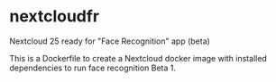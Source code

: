 # nextcloudfr
Nextcloud 25 ready for "Face Recognition" app (beta)

This is a Dockerfile to create a Nextcloud docker image with installed dependencies to run face recognition Beta 1.
